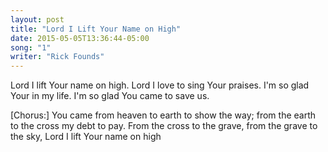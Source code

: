 ```yaml
---
layout: post
title: "Lord I Lift Your Name on High"
date: 2015-05-05T13:36:44-05:00
song: "1"
writer: "Rick Founds"
---
```


Lord I lift Your name on high.
Lord I love to sing Your praises.
I'm so glad Your in my life.
I'm so glad You came to save us.

[Chorus:]
You came from heaven to earth
to show the way;
from the earth to the cross
my debt to pay.
From the cross to the grave,
from the grave to the sky,
Lord I lift Your name on high
